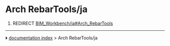 # Arch RebarTools/ja
1.  REDIRECT [BIM_Workbench/ja#Arch_RebarTools](BIM_Workbench/ja#Arch_RebarTools.md)



---
⏵ [documentation index](../README.md) > Arch RebarTools/ja
